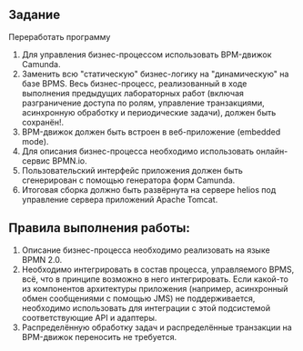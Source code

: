 ## Задание

Переработать программу

1. Для управления бизнес-процессом использовать BPM-движок Camunda.
2. Заменить всю "статическую" бизнес-логику на "динамическую" на базе BPMS. Весь бизнес-процесс, реализованный в ходе выполнения предыдущих лабораторных работ (включая разграничение доступа по ролям, управление транзакциями, асинхронную обработку и периодические задачи), должен быть сохранён!.
3. BPM-движок должен быть встроен в веб-приложение (embedded mode).
4. Для описания бизнес-процесса необходимо использовать онлайн-сервис BPMN.io.
5. Пользовательский интерфейс приложения должен быть сгенерирован с помощью генератора форм Camunda.
6. Итоговая сборка должно быть развёрнута на сервере helios под управление сервера приложений Apache Tomcat.

## Правила выполнения работы:

1. Описание бизнес-процесса необходимо реализовать на языке BPMN 2.0.
2. Необходимо интегрировать в состав процесса, управляемого BPMS, всё, что в принципе возможно в него интегрировать. Если какой-то из компонентов архитектуры приложения (например, асинхронный обмен сообщениями с помощью JMS) не поддерживается, необходимо использовать для интеграции с этой подсистемой соответствующие API и адаптеры.
3. Распределённую обработку задач и распределённые транзакции на BPM-движок переносить не требуется.
